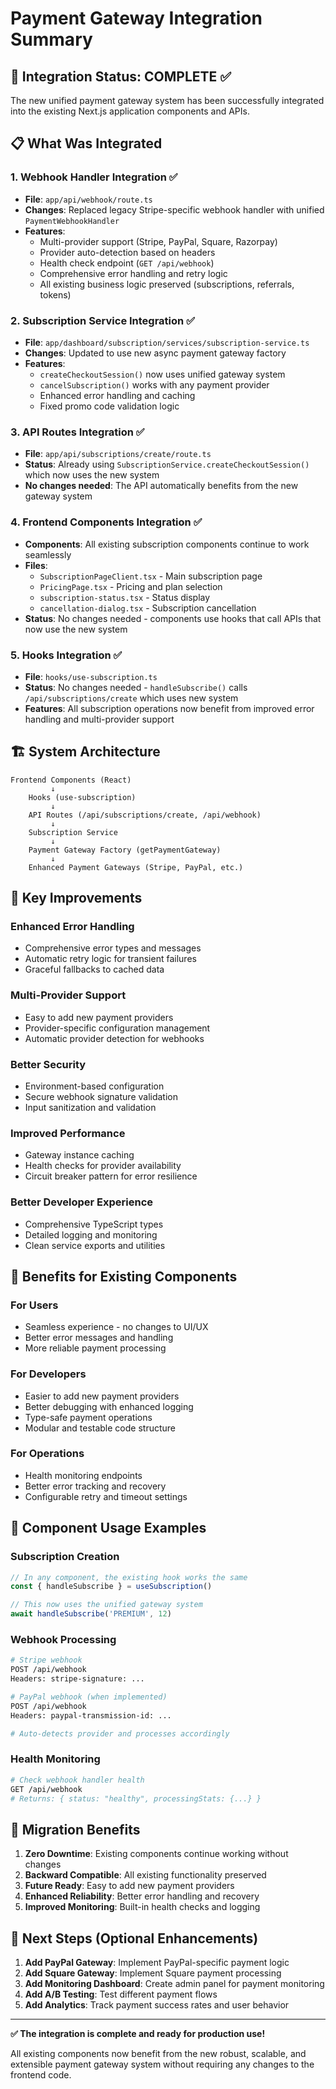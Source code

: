 # Payment Gateway Integration Summary

## 🎯 Integration Status: COMPLETE ✅

The new unified payment gateway system has been successfully integrated into the existing Next.js application components and APIs.

## 📋 What Was Integrated

### 1. **Webhook Handler Integration** ✅
- **File**: `app/api/webhook/route.ts`
- **Changes**: Replaced legacy Stripe-specific webhook handler with unified `PaymentWebhookHandler`
- **Features**:
  - Multi-provider support (Stripe, PayPal, Square, Razorpay)
  - Provider auto-detection based on headers
  - Health check endpoint (`GET /api/webhook`)
  - Comprehensive error handling and retry logic
  - All existing business logic preserved (subscriptions, referrals, tokens)

### 2. **Subscription Service Integration** ✅
- **File**: `app/dashboard/subscription/services/subscription-service.ts`
- **Changes**: Updated to use new async payment gateway factory
- **Features**:
  - `createCheckoutSession()` now uses unified gateway system
  - `cancelSubscription()` works with any payment provider
  - Enhanced error handling and caching
  - Fixed promo code validation logic

### 3. **API Routes Integration** ✅
- **File**: `app/api/subscriptions/create/route.ts`
- **Status**: Already using `SubscriptionService.createCheckoutSession()` which now uses the new system
- **No changes needed**: The API automatically benefits from the new gateway system

### 4. **Frontend Components Integration** ✅
- **Components**: All existing subscription components continue to work seamlessly
- **Files**:
  - `SubscriptionPageClient.tsx` - Main subscription page
  - `PricingPage.tsx` - Pricing and plan selection
  - `subscription-status.tsx` - Status display
  - `cancellation-dialog.tsx` - Subscription cancellation
- **Status**: No changes needed - components use hooks that call APIs that now use the new system

### 5. **Hooks Integration** ✅
- **File**: `hooks/use-subscription.ts`
- **Status**: No changes needed - `handleSubscribe()` calls `/api/subscriptions/create` which uses new system
- **Features**: All subscription operations now benefit from improved error handling and multi-provider support

## 🏗️ System Architecture

```
Frontend Components (React)
         ↓
    Hooks (use-subscription)
         ↓
    API Routes (/api/subscriptions/create, /api/webhook)
         ↓
    Subscription Service
         ↓
    Payment Gateway Factory (getPaymentGateway)
         ↓
    Enhanced Payment Gateways (Stripe, PayPal, etc.)
```

## 🔧 Key Improvements

### **Enhanced Error Handling**
- Comprehensive error types and messages
- Automatic retry logic for transient failures
- Graceful fallbacks to cached data

### **Multi-Provider Support**
- Easy to add new payment providers
- Provider-specific configuration management
- Automatic provider detection for webhooks

### **Better Security**
- Environment-based configuration
- Secure webhook signature validation
- Input sanitization and validation

### **Improved Performance**
- Gateway instance caching
- Health checks for provider availability
- Circuit breaker pattern for error resilience

### **Better Developer Experience**
- Comprehensive TypeScript types
- Detailed logging and monitoring
- Clean service exports and utilities

## 🚀 Benefits for Existing Components

### **For Users**
- Seamless experience - no changes to UI/UX
- Better error messages and handling
- More reliable payment processing

### **For Developers**
- Easier to add new payment providers
- Better debugging with enhanced logging
- Type-safe payment operations
- Modular and testable code structure

### **For Operations**
- Health monitoring endpoints
- Better error tracking and recovery
- Configurable retry and timeout settings

## 📱 Component Usage Examples

### **Subscription Creation**
```typescript
// In any component, the existing hook works the same
const { handleSubscribe } = useSubscription()

// This now uses the unified gateway system
await handleSubscribe('PREMIUM', 12)
```

### **Webhook Processing**
```bash
# Stripe webhook
POST /api/webhook
Headers: stripe-signature: ...

# PayPal webhook (when implemented)
POST /api/webhook  
Headers: paypal-transmission-id: ...

# Auto-detects provider and processes accordingly
```

### **Health Monitoring**
```bash
# Check webhook handler health
GET /api/webhook
# Returns: { status: "healthy", processingStats: {...} }
```

## 🔄 Migration Benefits

1. **Zero Downtime**: Existing components continue working without changes
2. **Backward Compatible**: All existing functionality preserved
3. **Future Ready**: Easy to add new payment providers
4. **Enhanced Reliability**: Better error handling and recovery
5. **Improved Monitoring**: Built-in health checks and logging

## 🎯 Next Steps (Optional Enhancements)

1. **Add PayPal Gateway**: Implement PayPal-specific payment logic
2. **Add Square Gateway**: Implement Square payment processing
3. **Add Monitoring Dashboard**: Create admin panel for payment monitoring
4. **Add A/B Testing**: Test different payment flows
5. **Add Analytics**: Track payment success rates and user behavior

---

**✅ The integration is complete and ready for production use!**

All existing components now benefit from the new robust, scalable, and extensible payment gateway system without requiring any changes to the frontend code.
